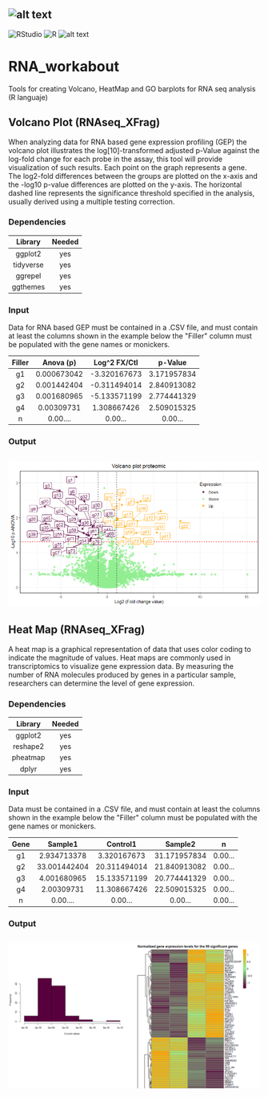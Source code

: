 ## ![alt text](https://github.com/ArcanaBatch/RNA_workabout/blob/main/Imagen1.bmp)

 ![RStudio](https://img.shields.io/badge/RStudio-4285F4?style=for-the-badge&logo=rstudio&logoColor=white)
 ![R](https://img.shields.io/badge/r-%23276DC3.svg?style=for-the-badge&logo=r&logoColor=white)
  ![alt text](https://img.shields.io/badge/Version-1.01-brightgreen)
# RNA_workabout
Tools for creating Volcano, HeatMap and GO barplots for RNA seq analysis (R languaje)
## Volcano Plot (RNAseq_XFrag)
When analyzing data for RNA based gene expression profiling (GEP) the volcano plot illustrates the log[10]-transformed adjusted p-Value against the log-fold change for each probe in the assay, this tool will provide visualization of such results.
Each point on the graph represents a gene. The log2-fold differences between the groups are plotted on the x-axis and the -log10 p-value differences are plotted on the y-axis. The horizontal dashed line represents the significance threshold specified in the analysis, usually derived using a multiple testing correction.

### Dependencies # 

| Library | Needed |
| :----: | :----: |
| ggplot2 | yes |
| tidyverse | yes |
| ggrepel | yes |
| ggthemes | yes |

### Input # 

Data for RNA based GEP must be contained in a .CSV file, and must contain at least the columns shown in the example below the "Filler" column must be populated with the gene names or monickers.

| Filler |	Anova (p) |	Log^2 FX/Ctl |	p-Value |
| :---: | :---: | :---: | :---: |
| g1 |	0.000673042 |	-3.320167673 |	3.171957834 |
| g2 |	0.001442404 |	-0.311494014 |	2.840913082 |
| g3 |	0.001680965 |	-5.133571199 |	2.774441329 |
| g4 |	0.00309731 |	1.308667426 |	2.509015325 |
| n | 0.00.... | 0.00... | 0.00... |



### Output # 




## ![alt text](https://github.com/ArcanaBatch/RNA_workabout/blob/main/git_volcano.png)


## Heat Map (RNAseq_XFrag)
A heat map is a graphical representation of data that uses color coding to indicate the magnitude of values. Heat maps are commonly used in transcriptomics to visualize gene expression data. By measuring the number of RNA molecules produced by genes in a particular sample, researchers can determine the level of gene expression.

### Dependencies # 

| Library | Needed |
| :----: | :----: |
| ggplot2 | yes |
| reshape2 | yes |
| pheatmap | yes |
| dplyr | yes |

### Input # 

Data must be contained in a .CSV file, and must contain at least the columns shown in the example below the "Filler" column must be populated with the gene names or monickers.

| Gene |	Sample1 |	Control1 |	Sample2 | n |
| :---: | :---: | :---: | :---: | :---: | 
| g1 |	2.934713378 |	3.320167673 |	31.171957834 | 0.00... |
| g2 |	33.001442404 |	20.311494014 |	21.840913082 | 0.00... |
| g3 |	4.001680965 |	15.133571199 |	20.774441329 | 0.00... |
| g4 |	2.00309731 |	11.308667426 |	22.509015325 | 0.00... |
| n | 0.00.... | 0.00... | 0.00... | 0.00... |


### Output # 


## ![alt text](https://github.com/ArcanaBatch/RNA_workabout/blob/main/heat.png)


